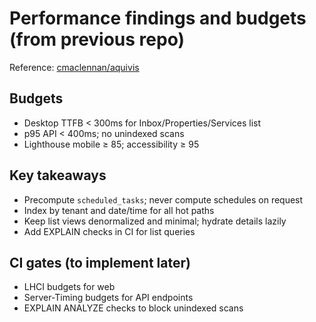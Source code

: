 # Performance findings and budgets (from previous repo)

Reference: [cmaclennan/aquivis](https://github.com/cmaclennan/aquivis.git)

## Budgets
- Desktop TTFB < 300ms for Inbox/Properties/Services list
- p95 API < 400ms; no unindexed scans
- Lighthouse mobile ≥ 85; accessibility ≥ 95

## Key takeaways
- Precompute `scheduled_tasks`; never compute schedules on request
- Index by tenant and date/time for all hot paths
- Keep list views denormalized and minimal; hydrate details lazily
- Add EXPLAIN checks in CI for list queries

## CI gates (to implement later)
- LHCI budgets for web
- Server-Timing budgets for API endpoints
- EXPLAIN ANALYZE checks to block unindexed scans


